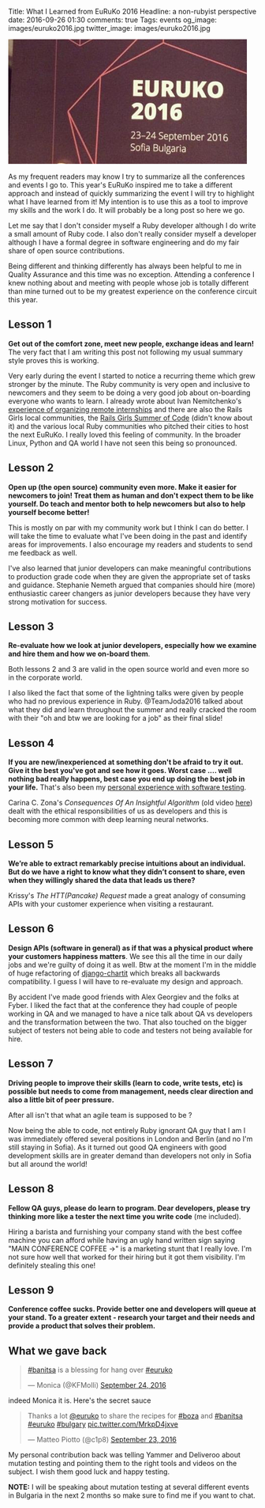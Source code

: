 Title: What I Learned from EuRuKo 2016
Headline: a non-rubyist perspective
date: 2016-09-26 01:30
comments: true
Tags: events
og_image: images/euruko2016.jpg
twitter_image: images/euruko2016.jpg

![EuRuKo 2016](/images/euruko2016.jpg "EuRuKo 2016")

As my frequent readers may know I try to summarize all the conferences
and events I go to. This year's EuRuKo inspired me to take a different
approach and instead of quickly summarizing the event I will try to
highlight what I have learned from it! My intention is to use this as a
tool to improve my skills and the work I do. It will probably be a long
post so here we go.

Let me say that I don't consider myself a Ruby developer although I do
write a small amount of Ruby code. I also don't really consider myself a
developer although I have a formal degree in software engineering and do
my fair share of open source contributions.

Being different and thinking differently has always been helpful to me in
Quality Assurance and this time was no exception. Attending a conference
I knew nothing about and meeting with people whose job is totally different
than mine turned out to be my greatest experience on the conference circuit
this year.

Lesson 1
--------

**Get out of the comfort zone, meet new
people, exchange ideas and learn!** The very fact that I am writing this post
not following my usual summary style proves this is working.


Very early during the event I started to notice a recurring theme which grew
stronger by the minute. The Ruby community is very open and inclusive to newcomers
and they seem to be doing a very good job about on-boarding everyone who wants to
learn. I already wrote about Ivan Nemitchenko's
[experience of organizing remote internships]({filename}2016-09-25-internship-lessons.markdown)
and there are also the Rails Girls local communities, the 
[Rails Girls Summer of Code](http://railsgirlssummerofcode.org/) (didn't know about it)
and the various local Ruby communities who pitched their cities to host the next
EuRuKo. I really loved this feeling of community. In the broader Linux, Python and
QA world I have not seen this being so pronounced.

Lesson 2
--------

**Open up (the open source) community even more. Make it easier for newcomers to join!
Treat them as human and don't expect them to be like yourself. Do teach and mentor
both to help newcomers but also to help yourself become better!**

This is mostly on par with my community work but I think I can do better. I will take
the time to evaluate what I've been doing in the past and identify areas for improvements.
I also encourage my readers and students to send me feedback as well.


I've also learned that junior developers can make meaningful
contributions to production grade code when they are given the appropriate set of tasks
and guidance. Stephanie Nemeth argued that companies should hire (more) enthusiastic
career changers as junior developers because they have very strong motivation for
success.


Lesson 3
--------

**Re-evaluate how we look at junior developers, especially how we examine and hire them
and how we on-board them**.


Both lessons 2 and 3 are valid in the open source world and even more so in the
corporate world.


I also liked the fact that some of the lightning talks were given by people who
had no previous experience in Ruby. @TeamJoda2016 talked about what they did and
learn throughout the summer and really cracked the room with their
"oh and btw we are looking for a job" as their final slide!


Lesson 4
--------

**If you are new/inexperienced at something don't be afraid to try it out. Give it
the best you've got and see how it goes. Worst case .... well nothing bad really happens,
best case you end up doing the best job in your life.** That's also been my
[personal experience with software testing]({filename}2014-02-19-7-years-1400-bugs-red-hat-qa.markdown).


Carina C. Zona's *Consequences Of An Insightful Algorithm*
(old video [here](https://www.youtube.com/watch?v=NheE6udjfGI&list=PLFjlI7p-h1hxBP3cIjEqePSeoBDHud5Db&index=28))
dealt with the ethical
responsibilities of us as developers and this is becoming more common with deep learning neural networks.

Lesson 5
--------
**We’re able to extract remarkably precise
intuitions about an individual. But do we have a right to know what they didn’t
consent to share, even when they willingly shared the data that leads us there?**


Krissy's *The HTT(Pancake) Request* made a great analogy of consuming APIs with
your customer experience when visiting a restaurant.

Lesson 6
--------

**Design APIs (software in general) as if that was a physical product where your
customers happiness matters**. We see this all the time in our daily jobs and we're
guilty of doing it as well. Btw at the moment I'm in the middle of huge refactoring
of [django-chartit](https://github.com/chartit/django-chartit) which breaks all
backwards compatibility. I guess I will have to re-evaluate my design and approach.

By accident I've made good friends with Alex Georgiev and the folks at Fyber.
I liked the fact that at the conference they had couple of people
working in QA and we managed to have a nice talk about QA vs developers and the transformation
between the two. That also touched on the bigger subject of testers not being able to
code and testers not being available for hire.

Lesson 7
--------

**Driving people to improve their skills (learn to code, write tests, etc) is possible
but needs to come from management, needs clear direction and also a little bit of peer pressure.**

After all isn't that what an agile team is supposed to be ?


Now being the able to code, not entirely Ruby ignorant QA guy that I am I was
immediately offered several positions in London and Berlin (and no I'm still staying
in Sofia). As it turned out good QA engineers with good development skills are
in greater demand than developers not only in Sofia but all around the world!


Lesson 8
--------

**Fellow QA guys, please do learn to program. Dear developers, please try thinking
more like a tester the next time you write code** (me included).


Hiring a barista and furnishing your company stand with the best coffee machine
you can afford while having an ugly hand written sign saying "MAIN CONFERENCE COFFEE ->"
is a marketing stunt that I really love. I'm not sure how well that worked for their
hiring but it got them visibility. I'm definitely stealing this one!

Lesson 9
--------

**Conference coffee sucks. Provide better one and developers will queue at your stand.
To a greater extent - research your target and their needs and provide a product
that solves their problem.**


What we gave back
-----------------

<blockquote class="twitter-tweet" data-lang="en"><p lang="en" dir="ltr"><a href="https://twitter.com/hashtag/banitsa?src=hash">#banitsa</a> is a blessing for hang over <a href="https://twitter.com/hashtag/euruko?src=hash">#euruko</a></p>&mdash; Monica (@KFMolli) <a href="https://twitter.com/KFMolli/status/779582699291934720">September 24, 2016</a></blockquote>
<script async src="//platform.twitter.com/widgets.js" charset="utf-8"></script>

indeed Monica it is. Here's the secret sauce

<blockquote class="twitter-tweet" data-lang="en"><p lang="en" dir="ltr">Thanks a lot <a href="https://twitter.com/euruko">@euruko</a> to share the recipes for <a href="https://twitter.com/hashtag/boza?src=hash">#boza</a> and <a href="https://twitter.com/hashtag/banitsa?src=hash">#banitsa</a> <a href="https://twitter.com/hashtag/euruko?src=hash">#euruko</a> <a href="https://twitter.com/hashtag/bulgary?src=hash">#bulgary</a> <a href="https://t.co/MrkpD4jxve">pic.twitter.com/MrkpD4jxve</a></p>&mdash; Matteo Piotto (@c1p8) <a href="https://twitter.com/c1p8/status/779323219765592066">September 23, 2016</a></blockquote>
<script async src="//platform.twitter.com/widgets.js" charset="utf-8"></script>

My personal contribution back was telling Yammer and Deliveroo about mutation
testing and pointing them to the right tools and videos on the subject. I wish
them good luck and happy testing.

**NOTE:** I will be speaking about mutation testing at
several different events in Bulgaria in the next 2 months so make sure to find
me if you want to chat.

